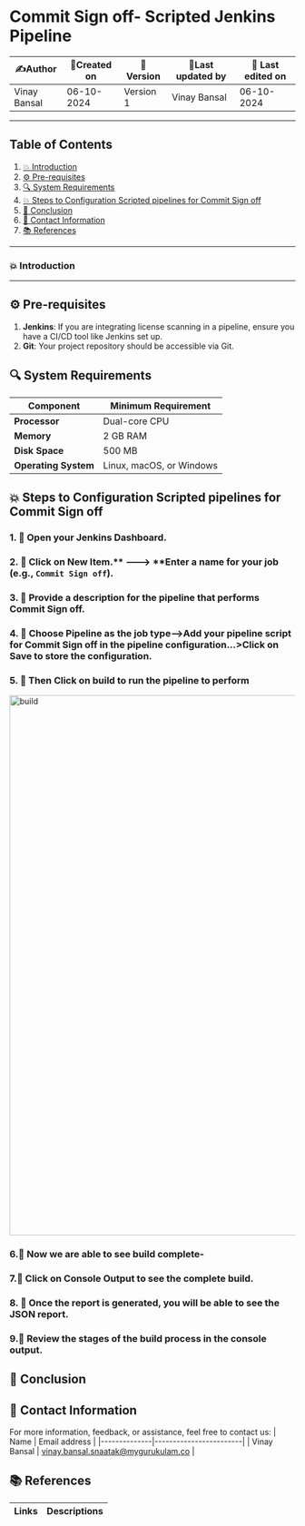 
# Commit Sign off- Scripted Jenkins Pipeline  
  

| ✍️Author      | 📅Created on  |📌 Version    | 📝Last updated by |📅 Last edited on |
|-------------|-------------|------------|-----------------|----------------|
| Vinay Bansal | 06-10-2024  | Version 1  | Vinay Bansal     | 06-10-2024     |

---
## Table of Contents
1. [💥 Introduction](#-introduction)
2. [⚙️ Pre-requisites](#-pre-requisites)
3. [🔍 System Requirements](#-system-requirements)
4. [💥 Steps to Configuration Scripted pipelines for Commit Sign off](#-steps-to-configuration-scripted-pipelines-for-commit-sign-off)
5. [📛 Conclusion](#-conclusion)
6. [📧 Contact Information](#-contact-information)
7. [📚 References](#-references)

---
### 💥 Introduction

---

## ⚙ Pre-requisites
1. **Jenkins**: If you are integrating license scanning in a pipeline, ensure you have a CI/CD tool like Jenkins set up.
2. **Git**: Your project repository should be accessible via Git.


## 🔍 System Requirements
| Component         | Minimum Requirement       | 
|-------------------|---------------------------|
| **Processor**     | Dual-core CPU             | 
| **Memory**        | 2 GB RAM                  | 
| **Disk Space**    | 500 MB                    |
| **Operating System** | Linux, macOS, or Windows | 



## 💥 Steps to Configuration Scripted pipelines for Commit Sign off

### 1. 🚀 Open your Jenkins Dashboard.

### 2. 🚀 Click on **New Item**.** ---> **Enter a name for your job (e.g., `Commit Sign off`).


### 3. 🚀 Provide a description for the pipeline that performs Commit Sign off.


### 4. 🚀 Choose Pipeline as the job type-->Add your pipeline script for Commit Sign off in the pipeline configuration...>Click on Save to store the configuration.


### 5. 🚀 Then Click on build to run the pipeline to perform
<img width="952" alt="build" src="https://github.com/user-attachments/assets/c82d9cba-0169-4495-8193-2cadac88f833">

### 6.🚀 Now we are able to see build complete-


### 7.🚀 Click on Console Output to see the complete build.

### 8. 🚀 Once the report is generated, you will be able to see the JSON report.


### 9.🚀 Review the stages of the build process in the console output.



## 📛 Conclusion



##  📧 Contact Information
For more information, feedback, or assistance, feel free to contact us:
| Name         | Email address          |
|--------------|------------------------|
| Vinay Bansal | vinay.bansal.snaatak@mygurukulam.co |


## 📚 References
| Links                                             | Descriptions                                                    |
|---------------------------------------------------|-----------------------------------------------------------------|
